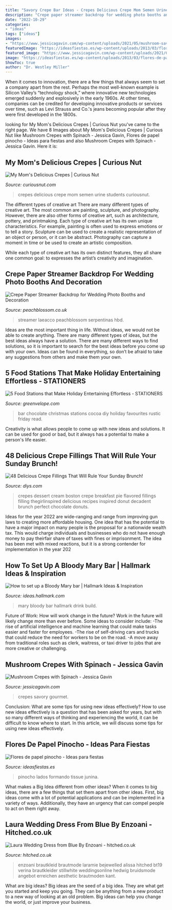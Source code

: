 ```yaml
---
title: "Savory Crepe Bar Ideas - Crepes Delicious Crepe Mom Semen Urine Students Curiousnut"
description: "Crepe paper streamer backdrop for wedding photo booths and decoration"
date: "2022-10-29"
categories:
- "ideas"
tags: ["ideas"]
images:
- "https://www.jessicagavin.com/wp-content/uploads/2021/05/mushroom-savory-crepes-26-600x900.jpg"
featuredImage: "https://ideasfiestas.es/wp-content/uploads/2013/03/flores-de-papel-pinocho-resultado.jpg"
featured_image: "https://www.jessicagavin.com/wp-content/uploads/2021/05/mushroom-savory-crepes-26-600x900.jpg"
image: "https://ideasfiestas.es/wp-content/uploads/2013/03/flores-de-papel-pinocho-resultado.jpg"
ShowToc: true
author: "Dr. Westley Miller"
---
```



When it comes to innovation, there are a few things that always seem to set a company apart from the rest. Perhaps the most well-known example is Silicon Valley’s “technology shock,” where innovative new technologies emerged suddenly and explosively in the early 1960s. At other times, companies can be credited for developing innovative products or services over time, such as Levi Strauss and Co.'s jeans becoming popular after they were first developed in the 1800s.

	

		
looking for My Mom&#039;s Delicious Crepes | Curious Nut you've came to the right page. We have 8 Images about My Mom&#039;s Delicious Crepes | Curious Nut like Mushroom Crepes with Spinach - Jessica Gavin, Flores de papel pinocho - Ideas para fiestas and also Mushroom Crepes with Spinach - Jessica Gavin. Here it is:
		
    
## My Mom&#039;s Delicious Crepes | Curious Nut

<img loading=lazy src="https://www.curiousnut.com/wp-content/uploads/2014/12/Crepes-Feature.jpg" onerror="this.onerror=null;this.src='https://tse1.mm.bing.net/th?id=OIP.tqkTjIg5734G2l65idshmAHaD8&amp;pid=15.1';" alt="My Mom&#039;s Delicious Crepes | Curious Nut">

_Source: curiousnut.com_

>crepes delicious crepe mom semen urine students curiousnut. 

	

The different types of creative art
There are many different types of creative art. The most common are painting, sculpture, and photography. However, there are also other forms of creative art, such as architecture, pottery, and printmaking.
Each type of creative art has its own unique characteristics. For example, painting is often used to express emotions or to tell a story. Sculpture can be used to create a realistic representation of an object or person, or it can be abstract. Photography can capture a moment in time or be used to create an artistic composition.

While each type of creative art has its own distinct features, they all share one common goal: to expresses the artist’s creativity and imagination.

    
## Crepe Paper Streamer Backdrop For Wedding Photo Booths And Decoration

<img loading=lazy src="https://cdn10.bigcommerce.com/s-xkjr6zy/products/1564/images/9062/Crepe_Paper_Streamer_Backdrop__07688.1536757143.1200.1200.jpg?c=2" onerror="this.onerror=null;this.src='https://tse1.mm.bing.net/th?id=OIP.ddbpgZwV-E0pP203z8BkLQHaHa&amp;pid=15.1';" alt="Crepe Paper Streamer Backdrop for Wedding Photo Booths and Decoration">

_Source: peachblossom.co.uk_

>streamer laeacco peachblossom serpentinas hbd. 

	

Ideas are the most important thing in life. Without ideas, we would not be able to create anything. There are many different types of ideas, but the best ideas always have a solution. There are many different ways to find solutions, so it is important to search for the best ideas before you come up with your own. Ideas can be found in everything, so don’t be afraid to take any suggestions from others and make them your own.

    
## 5 Food Stations That Make Holiday Entertaining Effortless - STATIONERS

<img loading=lazy src="https://www.greenvelope.com/blog/wp-content/uploads/2017/11/hot1.png" onerror="this.onerror=null;this.src='https://tse4.mm.bing.net/th?id=OIP.sfXBr7xLy4HRbpbsEM7DngHaLH&amp;pid=15.1';" alt="5 Food Stations that Make Holiday Entertaining Effortless - STATIONERS">

_Source: greenvelope.com_

>bar chocolate christmas stations cocoa diy holiday favourites rustic friday read. 

	

Creativity is what allows people to come up with new ideas and solutions. It can be used for good or bad, but it always has a potential to make a person's life easier.

    
## 48 Delicious Crepe Fillings That Will Rule Your Sunday Brunch!

<img loading=lazy src="http://cdn.diys.com/wp-content/uploads/2016/09/Boston-Cream-Pie-Crepes-1.jpg" onerror="this.onerror=null;this.src='https://tse3.mm.bing.net/th?id=OIP.9uo6ZgYXdKIeMjRAfrmeuQHaLH&amp;pid=15.1';" alt="48 Delicious Crepe Fillings That Will Rule Your Sunday Brunch!">

_Source: diys.com_

>crepes dessert cream boston crepe breakfast pie flavored fillings filling thegirlinspired delicious recipes inspired donut decadent brunch perfect chocolate donuts. 

	

Ideas for the year 2022 are wide-ranging and range from improving gun laws to creating more affordable housing. One idea that has the potential to have a major impact on many people is the proposal for a nationwide wealth tax. This would charge individuals and businesses who do not have enough money to pay theirfair share of taxes with fines or imprisonment. The idea has been met with mixed reactions, but it is a strong contender for implementation in the year 202
    
## How To Set Up A Bloody Mary Bar | Hallmark Ideas &amp; Inspiration

<img loading=lazy src="https://ideas.hallmark.com/wp-content/uploads/2018/04/Bloody-Mary-bar.jpg" onerror="this.onerror=null;this.src='https://tse3.mm.bing.net/th?id=OIP.DmKDnUprinNmGhSWImB9mAHaE7&amp;pid=15.1';" alt="How to set up a Bloody Mary bar | Hallmark Ideas &amp; Inspiration">

_Source: ideas.hallmark.com_

>mary bloody bar hallmark drink build. 

	

Future of Work: How will work change in the future?
Work in the future will likely change more than ever before. Some ideas to consider include:
-The rise of artificial intelligence and machine learning that could make tasks easier and faster for employees. 
-The rise of self-driving cars and trucks that could reduce the need for workers to be on the road. 
-A move away from traditional roles such as clerk, waitress, or taxi driver to jobs that are more creative or challenging.

    
## Mushroom Crepes With Spinach - Jessica Gavin

<img loading=lazy src="https://www.jessicagavin.com/wp-content/uploads/2021/05/mushroom-savory-crepes-26-600x900.jpg" onerror="this.onerror=null;this.src='https://tse4.mm.bing.net/th?id=OIP.WL1kkE-2QryMbwTWRBVxaQHaLH&amp;pid=15.1';" alt="Mushroom Crepes with Spinach - Jessica Gavin">

_Source: jessicagavin.com_

>crepes savory gourmet. 

	

Conclusion: What are some tips for using new ideas effectively?
How to use new ideas effectively is a question that has been asked for years, but with so many different ways of thinking and experiencing the world, it can be difficult to know where to start. In this article, we will discuss some tips for using new ideas effectively.

    
## Flores De Papel Pinocho - Ideas Para Fiestas

<img loading=lazy src="https://ideasfiestas.es/wp-content/uploads/2013/03/flores-de-papel-pinocho-resultado.jpg" onerror="this.onerror=null;this.src='https://tse1.mm.bing.net/th?id=OIP.YGW4oNdIGhdJEfDPo42nIgAAAA&amp;pid=15.1';" alt="Flores de papel pinocho - Ideas para fiestas">

_Source: ideasfiestas.es_

>pinocho lados formando tissue junina. 

	

What makes a Big Idea different from other ideas?
When it comes to big ideas, there are a few things that set them apart from other ideas. First, big ideas come with a lot of potential applications and can be implemented in a variety of ways. Additionally, they have an urgency that can compel people to act on them right away.

    
## Laura Wedding Dress From Blue By Enzoani - Hitched.co.uk

<img loading=lazy src="https://cdn0.hitched.co.uk/cat/wedding-dresses/blue-by-enzoani/laura--mfvo436677.jpg" onerror="this.onerror=null;this.src='https://tse3.mm.bing.net/th?id=OIP.YWsmZmfa0IqtgmdQsjhb_gHaLH&amp;pid=15.1';" alt="Laura Wedding Dress from Blue By Enzoani - hitched.co.uk">

_Source: hitched.co.uk_

>enzoani brautkleid brautmode laramie bejewelled alissa hitched bt19 verina brautkleider stillwhite weddingsonline hedwig bruidsmode angebot erreichen aesthetic brautmoden kant. 

	

What are big ideas?
Big ideas are the seed of a big idea. They are what get you started and keep you going. They can be anything from a new product to a new way of looking at an old problem. Big ideas can help you change the world, or just improve your business.

